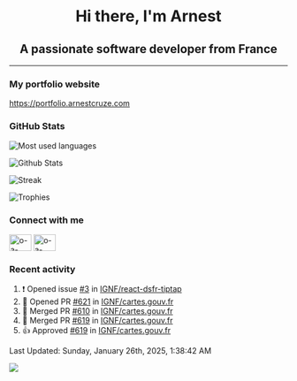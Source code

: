 <h1 align="center">Hi there, I'm Arnest</h1>
<h2 align="center">A passionate software developer from France</h2>

---

### My portfolio website

https://portfolio.arnestcruze.com

### GitHub Stats

![Most used languages](https://github-readme-stats.vercel.app/api/top-langs/?username=ocruze&langs_count=10&layout=compact&hide=tsql)

![Github Stats](https://github-readme-stats.vercel.app/api?username=ocruze&count_private=true&show_icons=true&title_color=fff&text_color=fff&bg_color=30,36d1dc,904e95)

![Streak](https://github-readme-streak-stats.herokuapp.com/?user=ocruze&)

![Trophies](https://github-profile-trophy.vercel.app/?username=ocruze)

### Connect with me

<p align="left">
  <a href="mailto:o.cruze@live.com" target="blank"><img align="center" src="https://upload.wikimedia.org/wikipedia/commons/d/df/Microsoft_Office_Outlook_%282018%E2%80%93present%29.svg" alt="o-a-cruze" height="30" width="40" /></a>
  <a href="https://linkedin.com/in/o-a-cruze" target="blank"><img align="center" src="https://raw.githubusercontent.com/rahuldkjain/github-profile-readme-generator/master/src/images/icons/Social/linked-in-alt.svg" alt="o-a-cruze" height="30" width="40" /></a>
</p>

### Recent activity

<!--RECENT_ACTIVITY:start-->
1. ❗️ Opened issue [#3](https://github.com/IGNF/react-dsfr-tiptap/issues/3) in [IGNF/react-dsfr-tiptap](https://github.com/IGNF/react-dsfr-tiptap)
2. 💪 Opened PR [#621](https://github.com/IGNF/cartes.gouv.fr/pull/621) in [IGNF/cartes.gouv.fr](https://github.com/IGNF/cartes.gouv.fr)
3. 🎉 Merged PR [#610](https://github.com/IGNF/cartes.gouv.fr/pull/610) in [IGNF/cartes.gouv.fr](https://github.com/IGNF/cartes.gouv.fr)
4. 🎉 Merged PR [#619](https://github.com/IGNF/cartes.gouv.fr/pull/619) in [IGNF/cartes.gouv.fr](https://github.com/IGNF/cartes.gouv.fr)
5. 👍 Approved [#619](https://github.com/IGNF/cartes.gouv.fr/pull/619#pullrequestreview-2550241918) in [IGNF/cartes.gouv.fr](https://github.com/IGNF/cartes.gouv.fr)
<!--RECENT_ACTIVITY:end-->

<!--RECENT_ACTIVITY:last_update-->
Last Updated: Sunday, January 26th, 2025, 1:38:42 AM
<!--RECENT_ACTIVITY:last_update_end-->

[![](https://visitcount.itsvg.in/api?id=ocruze&label=Profile%20Views&pretty=false)](https://visitcount.itsvg.in)
